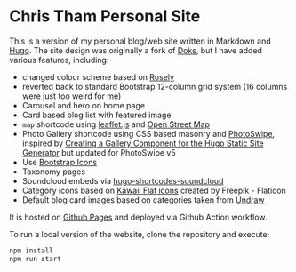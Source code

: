 # Chris Tham Personal Site

This is a version of my personal blog/web site written in Markdown and [Hugo](https://gohugo.io). The site design was originally a fork of [Doks](https://getdoks.org), but I have added various features, including:

- changed colour scheme based on [Rosely](https://rosely.hellotham.com)
- reverted back to standard Bootstrap 12-column grid system (16 columns were just too weird for me)
- Carousel and hero on home page
- Card based blog list with featured image
- `map` shortcode using [leaflet.js](https://leafletjs.com) and [Open Street Map](https://openstreetmap.org)
- Photo Gallery shortcode using CSS based masonry and [PhotoSwipe](https://photoswipe.com), inspired by [Creating a Gallery Component for the Hugo Static Site Generator](https://brunoamaral.eu/post/creating-a-gallery-component-for-the-hugo-static-site-generator/) but updated for PhotoSwipe v5
- Use [Bootstrap Icons](https://icons.getbootstrap.com/)
- Taxonomy pages
- Soundcloud embeds via [hugo-shortcodes-soundcloud](https://github.com/yuma-m/hugo-shortcodes-soundcloud)
- Category icons based on [Kawaii Flat icons](https://www.flaticon.com/authors/kawaii/flat) created by Freepik - Flaticon
- Default blog card images based on categories taken from [Undraw](https://undraw.co)

It is hosted on [Github Pages](https://pages.github.com) and deployed via Github Action workflow.

To run a local version of the website, clone the repository and execute:

```bash
npm install
npm run start
```
